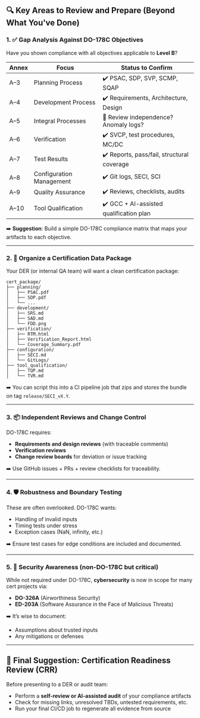 ## 🔍 Key Areas to Review and Prepare (Beyond What You've Done)

### 1. ✅ **Gap Analysis Against DO-178C Objectives**

Have you shown compliance with all objectives applicable to **Level B**?

| Annex | Focus                    | Status to Confirm                          |
| ----- | ------------------------ | ------------------------------------------ |
| A–3   | Planning Process         | ✔️ PSAC, SDP, SVP, SCMP, SQAP              |
| A–4   | Development Process      | ✔️ Requirements, Architecture, Design      |
| A–5   | Integral Processes       | 🚧 Review independence? Anomaly logs?      |
| A–6   | Verification             | ✔️ SVCP, test procedures, MC/DC            |
| A–7   | Test Results             | ✔️ Reports, pass/fail, structural coverage |
| A–8   | Configuration Management | ✔️ Git logs, SECI, SCI                     |
| A–9   | Quality Assurance        | ✔️ Reviews, checklists, audits             |
| A–10  | Tool Qualification       | ✔️ GCC + AI-assisted qualification plan    |

➡️ **Suggestion**: Build a simple DO-178C compliance matrix that maps your artifacts to each objective.

---

### 2. 📁 **Organize a Certification Data Package**

Your DER (or internal QA team) will want a clean certification package:

```plaintext
cert_package/
├── planning/
│   ├── PSAC.pdf
│   ├── SDP.pdf
│   └── ...
├── development/
│   ├── SRS.md
│   ├── SAD.md
│   └── FDD.png
├── verification/
│   ├── RTM.html
│   ├── Verification_Report.html
│   └── Coverage_Summary.pdf
├── configuration/
│   ├── SECI.md
│   └── GitLogs/
├── tool_qualification/
│   ├── TQP.md
│   └── TVR.md
```

➡️ You can script this into a CI pipeline job that zips and stores the bundle on tag `release/SECI_vX.Y`.

---

### 3. 📦 **Independent Reviews and Change Control**

DO-178C requires:

* **Requirements and design reviews** (with traceable comments)
* **Verification reviews**
* **Change review boards** for deviation or issue tracking

➡️ Use GitHub issues + PRs + review checklists for traceability.

---

### 4. 🛡️ **Robustness and Boundary Testing**

These are often overlooked. DO-178C wants:

* Handling of invalid inputs
* Timing tests under stress
* Exception cases (NaN, infinity, etc.)

➡️ Ensure test cases for edge conditions are included and documented.

---

### 5. 🔐 **Security Awareness (non-DO-178C but critical)**

While not required under DO-178C, **cybersecurity** is now in scope for many cert projects via:

* **DO-326A** (Airworthiness Security)
* **ED-203A** (Software Assurance in the Face of Malicious Threats)

➡️ It’s wise to document:

* Assumptions about trusted inputs
* Any mitigations or defenses

---

## 🧠 Final Suggestion: Certification Readiness Review (CRR)

Before presenting to a DER or audit team:

* Perform a **self-review or AI-assisted audit** of your compliance artifacts
* Check for missing links, unresolved TBDs, untested requirements, etc.
* Run your final CI/CD job to regenerate all evidence from source


